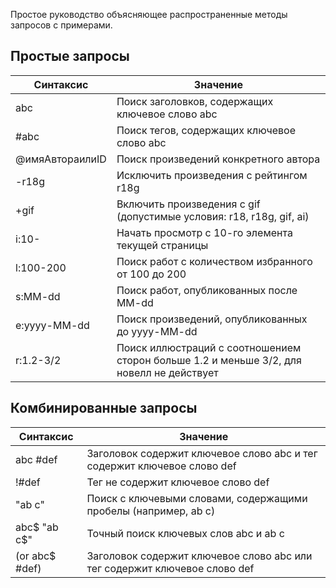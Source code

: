 Простое руководство объясняющее распространенные методы запросов с примерами.

## Простые запросы

| Синтаксис                                 | Значение                                                                                                 |
| ----------------------------------------- | -------------------------------------------------------------------------------------------------------- |
| abc                                       | Поиск заголовков, содержащих ключевое слово abc                                                          |
| #abc                                      | Поиск тегов, содержащих ключевое слово abc                                                               |
| @имяАвтораилиID              | Поиск произведений конкретного автора                                                                    |
| -r18g                                     | Исключить произведения с рейтингом r18g                                                                  |
| +gif                                      | Включить произведения с gif (допустимые условия: r18, r18g, gif, ai)  |
| i:10-                     | Начать просмотр с 10-го элемента текущей страницы                                                        |
| l:100-200                 | Поиск работ с количеством избранного от 100 до 200                                                       |
| s:MM-dd                   | Поиск работ, опубликованных после MM-dd                                                                  |
| e:yyyy-MM-dd              | Поиск произведений, опубликованных до yyyy-MM-dd                                                         |
| r:1.2-3/2 | Поиск иллюстраций с соотношением сторон больше 1.2 и меньше 3/2, для новелл не действует |

## Комбинированные запросы

| Синтаксис                         | Значение                                                                           |
| --------------------------------- | ---------------------------------------------------------------------------------- |
| abc #def                          | Заголовок содержит ключевое слово abc и тег содержит ключевое слово def            |
| !#def                             | Тег не содержит ключевое слово def                                                 |
| "ab c"                            | Поиск с ключевыми словами, содержащими пробелы (например, ab c) |
| abc$ "ab c$"                      | Точный поиск ключевых слов abc и ab c                                              |
| (or abc$ #def) | Заголовок содержит ключевое слово abc или тег содержит ключевое слово def          |
